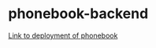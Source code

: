 # phonebook-backend

[Link to deployment of phonebook](https://phonebook-backend-8a3h.onrender.com/)
